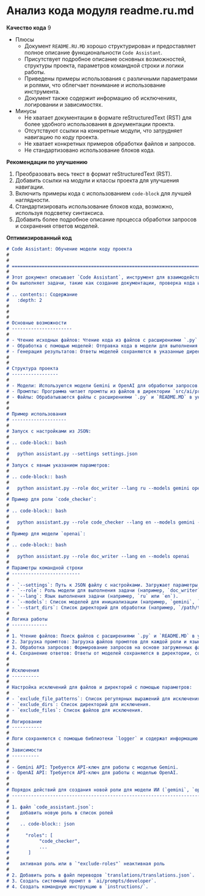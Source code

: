 # Анализ кода модуля readme.ru.md

**Качество кода**
9
-   Плюсы
    -   Документ `README.RU.MD` хорошо структурирован и предоставляет полное описание функциональности `Code Assistant`.
    -   Присутствует подробное описание основных возможностей, структуры проекта, параметров командной строки и логики работы.
    -   Приведены примеры использования с различными параметрами и ролями, что облегчает понимание и использование инструмента.
    -   Документ также содержит информацию об исключениях, логировании и зависимостях.
-   Минусы
    -   Не хватает документации в формате reStructuredText (RST) для более удобного использования в документации проекта.
    -   Отсутствуют ссылки на конкретные модули, что затрудняет навигацию по коду проекта.
    -   Не хватает конкретных примеров обработки файлов и запросов.
    -   Не стандартизовано использование блоков кода.

**Рекомендации по улучшению**

1.  Преобразовать весь текст в формат reStructuredText (RST).
2.  Добавить ссылки на модули и классы проекта для улучшения навигации.
3.  Включить примеры кода с использованием `code-block` для лучшей наглядности.
4.  Стандартизировать использование блоков кода, возможно, используя подсветку синтаксиса.
5.  Добавить более подробное описание процесса обработки запросов и сохранения ответов моделей.

**Оптимизированный код**

```markdown
# Code Assistant: Обучение модели коду проекта
#
#
# =========================================================================================
#
# Этот документ описывает `Code Assistant`, инструмент для взаимодействия с моделями Gemini и OpenAI для обработки исходного кода.
# Он выполняет задачи, такие как создание документации, проверка кода и генерация тестов на основе кода из указанных файлов.
#
# .. contents:: Содержание
#   :depth: 2
#
#
#
# Основные возможности
# ----------------------
#
# - Чтение исходных файлов: Чтение кода из файлов с расширениями `.py` и `README.MD` из указанных директорий.
# - Обработка с помощью моделей: Отправка кода в модели для выполнения задач, таких как создание документации или проверка ошибок.
# - Генерация результатов: Ответы моделей сохраняются в указанные директории для каждой роли.
#
#
# Структура проекта
# -----------------
#
# - Модели: Используются модели Gemini и OpenAI для обработки запросов.
# - Промпты: Программа читает промпты из файлов в директории `src/ai/prompts/developer/` (например, `doc_writer_en.md`).
# - Файлы: Обрабатываются файлы с расширениями `.py` и `README.MD` в указанных стартовых директориях.
#
#
# Пример использования
# --------------------
#
# Запуск с настройками из JSON:
#
# .. code-block:: bash
#
#   python assistant.py --settings settings.json
#
# Запуск с явным указанием параметров:
#
# .. code-block:: bash
#
#   python assistant.py --role doc_writer --lang ru --models gemini openai --start_dirs /path/to/dir1 /path/to/dir2
#
# Пример для роли `code_checker`:
#
# .. code-block:: bash
#
#   python assistant.py --role code_checker --lang en --models gemini --start_dirs /path/to/dir
#
# Пример для модели `openai`:
#
# .. code-block:: bash
#
#   python assistant.py --role doc_writer --lang en --models openai
#
# Параметры командной строки
# -------------------------
#
# - `--settings`: Путь к JSON файлу с настройками. Загружает параметры из файла.
# - `--role`: Роль модели для выполнения задачи (например, `doc_writer`, `code_checker`).
# - `--lang`: Язык выполнения задачи (например, `ru` или `en`).
# - `--models`: Список моделей для инициализации (например, `gemini`, `openai`).
# - `--start_dirs`: Список директорий для обработки (например, `/path/to/dir1`).
#
# Логика работы
# -------------
#
# 1. Чтение файлов: Поиск файлов с расширениями `.py` и `README.MD` в указанных стартовых директориях.
# 2. Загрузка промптов: Загрузка файлов промптов для каждой роли и языка из директории `src/ai/prompts/developer/`.
# 3. Обработка запросов: Формирование запросов на основе загруженных файлов и отправка их в модели.
# 4. Сохранение ответов: Ответы от моделей сохраняются в директории, соответствующей роли и модели (например, `docs/raw_rst_from_<model>/<lang>/`).
#
#
# Исключения
# ----------
#
# Настройка исключений для файлов и директорий с помощью параметров:
#
# - `exclude_file_patterns`: Список регулярных выражений для исключения файлов.
# - `exclude_dirs`: Список директорий для исключения.
# - `exclude_files`: Список файлов для исключения.
#
# Логирование
# -----------
#
# Логи сохраняются с помощью библиотеки `logger` и содержат информацию о процессе обработки файлов и полученных ответах.
#
# Зависимости
# ----------
#
# - Gemini API: Требуется API-ключ для работы с моделью Gemini.
# - OpenAI API: Требуется API-ключ для работы с моделью OpenAI.
#
#
# Порядок действий для создания новой роли для модели ИИ (`gemini`, `openai`, ...):
# -------------------------------------------------------------------------------
#
# 1. файл `code_assistant.json`:
#    добавить новую роль в список ролей
#
#    .. code-block:: json
#
#      "roles": [
#           "code_checker",
#           ...
#       ]
#
#    активная роль или в `"exclude-roles"` неактивная роль
#
# 2. Добавить роль в файл переводов `translations/translations.json`.
# 3. Создать системный промпт в `ai/prompts/developer`.
# 4. Создать командную инструкцию в `instructions/`.
```